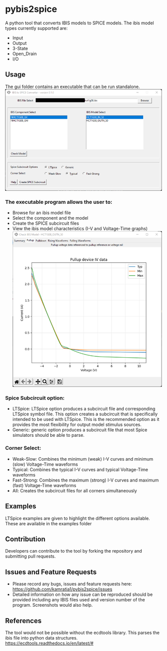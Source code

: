 # pybis2spice
A python tool that converts IBIS models to SPICE models. The ibis model types currently supported are: 
* Input
* Output
* 3-State
* Open_Drain
* I/O

## Usage
The gui folder contains an executable that can be run standalone.
![](/img/gui-window.png)

### The executable program allows the user to:
* Browse for an ibis model file
* Select the component and the model
* Create the SPICE subcircuit files
* View the ibis model characteristics (I-V and Voltage-Time graphs)
![](/img/gui-check-model.png)


### Spice Subcircuit option: 
* LTSpice: LTSpice option produces a subcircuit file and corresponding LTSpice symbol file. 
This option creates a subcircuit that is specifically intended to be used with LTSpice. 
This is the recommended option as it provides the most flexibility for output model stimulus sources. 
* Generic: generic option produces a subcircuit file that most Spice simulators should be able to parse.

### Corner Select: 
* Weak-Slow: Combines the minimum (weak) I-V curves and minimum (slow) Voltage-Time waveforms   
* Typical: Combines the typical I-V curves and typical Voltage-Time waveforms
* Fast-Strong: Combines the maximum (strong) I-V curves and maximum (fast) Voltage-Time waveforms
* All: Creates the subcircuit files for all corners simultaneously

## Examples
LTSpice examples are given to highlight the different options available. 
These are available in the examples folder

## Contribution
Developers can contribute to the tool by forking the repository and submitting pull requests.

## Issues and Feature Requests
* Please record any bugs, issues and feature requests here: https://github.com/kamratia1/pybis2spice/issues
* Detailed information on how any issue can be reproduced should be provided including any IBIS files used and version number of the program. Screenshots would also help.


## References
The tool would not be possible without the ecdtools library. This parses the ibis file into python data structures.
https://ecdtools.readthedocs.io/en/latest/#

